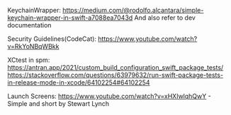 KeychainWrapper: https://medium.com/@rodolfo.alcantara/simple-keychain-wrapper-in-swift-a7088ea7043d
And also refer to dev documentation

Security Guidelines(CodeCat): https://www.youtube.com/watch?v=RkYoNBqWBkk

XCtest in spm:
https://antran.app/2021/custom_build_configuration_swift_package_tests/
https://stackoverflow.com/questions/63979632/run-swift-package-tests-in-release-mode-in-xcode/64102254#64102254

Launch Screens:
https://www.youtube.com/watch?v=xHXIwlqhQwY - Simple and short by Stewart Lynch
